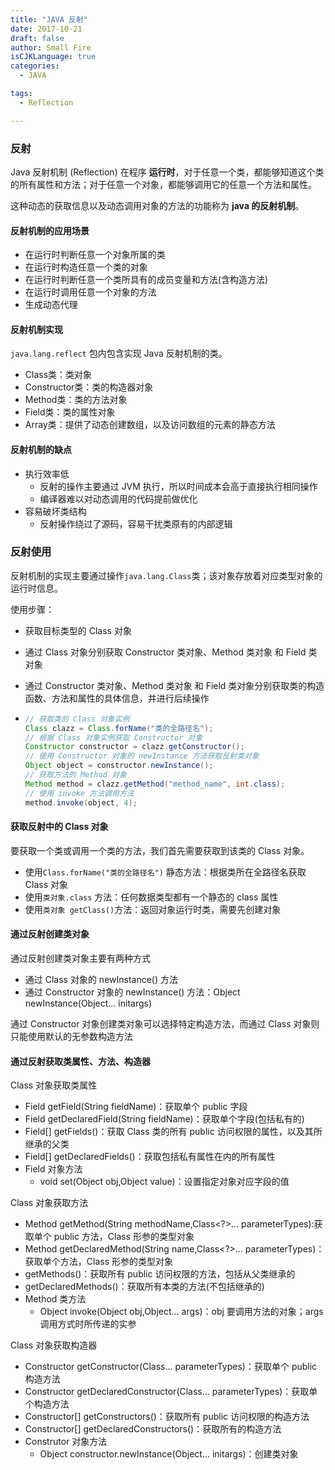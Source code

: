 ```yaml
---
title: "JAVA 反射"
date: 2017-10-21
draft: false
author: Small Fire
isCJKLanguage: true
categories: 
  - JAVA

tags: 
  - Reflection

---
```




### 反射

Java 反射机制 (Reflection) 在程序 **运行时**，对于任意一个类，都能够知道这个类的所有属性和方法；对于任意一个对象，都能够调用它的任意一个方法和属性。

这种动态的获取信息以及动态调用对象的方法的功能称为 **java 的反射机制**。

#### 反射机制的应用场景

- 在运行时判断任意一个对象所属的类
- 在运行时构造任意一个类的对象
- 在运行时判断任意一个类所具有的成员变量和方法(含构造方法)
- 在运行时调用任意一个对象的方法
- 生成动态代理

#### 反射机制实现

`java.lang.reflect` 包内包含实现 Java 反射机制的类。

- Class类：类对象
- Constructor类：类的构造器对象
- Method类：类的方法对象
- Field类：类的属性对象
- Array类：提供了动态创建数组，以及访问数组的元素的静态方法

#### 反射机制的缺点

- 执行效率低
  - 反射的操作主要通过 JVM 执行，所以时间成本会高于直接执行相同操作
  - 编译器难以对动态调用的代码提前做优化
- 容易破坏类结构
  - 反射操作绕过了源码，容易干扰类原有的内部逻辑

### 反射使用

反射机制的实现主要通过操作`java.lang.Class`类；该对象存放着对应类型对象的运行时信息。

使用步骤：

- 获取目标类型的 Class 对象

- 通过 Class 对象分别获取 Constructor 类对象、Method 类对象 和 Field 类对象

- 通过 Constructor 类对象、Method 类对象 和 Field 类对象分别获取类的构造函数、方法和属性的具体信息，并进行后续操作

- ```java
  // 获取类的 Class 对象实例
  Class clazz = Class.forName("类的全路径名");
  // 根据 Class 对象实例获取 Constructor 对象
  Constructor constructor = clazz.getConstructor();
  // 使用 Constructor 对象的 newInstance 方法获取反射类对象
  Object object = constructor.newInstance();
  // 获取方法的 Method 对象
  Method method = clazz.getMethod("method_name", int.class);
  // 使用 invoke 方法调用方法
  method.invoke(object, 4);
  ```

#### 获取反射中的 Class 对象

要获取一个类或调用一个类的方法，我们首先需要获取到该类的 Class 对象。

- 使用`Class.forName("类的全路径名")` 静态方法：根据类所在全路径名获取 Class 对象
- 使用`类对象.class` 方法：任何数据类型都有一个静态的 class 属性
- 使用`类对象 getClass()`方法：返回对象运行时类，需要先创建对象

#### 通过反射创建类对象

通过反射创建类对象主要有两种方式

- 通过 Class 对象的 newInstance() 方法
- 通过 Constructor 对象的 newInstance() 方法：Object newInstance(Object... initargs)

通过 Constructor 对象创建类对象可以选择特定构造方法，而通过 Class 对象则只能使用默认的无参数构造方法

#### 通过反射获取类属性、方法、构造器

Class 对象获取类属性

- Field getField(String fieldName)：获取单个 public 字段 
- Field getDeclaredField(String fieldName)：获取单个字段(包括私有的)
- Field[] getFields()：获取 Class 类的所有 public 访问权限的属性，以及其所继承的父类
- Field[] getDeclaredFields()：获取包括私有属性在内的所有属性
- Field 对象方法
  - void set(Object obj,Object value)：设置指定对象对应字段的值

Class 对象获取方法

- Method getMethod(String methodName,Class<?>... parameterTypes):获取单个 public 方法，Class 形参的类型对象
- Method getDeclaredMethod(String name,Class<?>... parameterTypes)：获取单个方法，Class 形参的类型对象
- getMethods()：获取所有 public 访问权限的方法，包括从父类继承的
- getDeclaredMethods()：获取所有本类的方法(不包括继承的)
- Method 类方法
  - Object invoke(Object obj,Object... args)：obj 要调用方法的对象；args 调用方式时所传递的实参

Class 对象获取构造器

- Constructor getConstructor(Class... parameterTypes)：获取单个 public 构造方法
- Constructor getDeclaredConstructor(Class... parameterTypes)：获取单个构造方法
- Constructor[] getConstructors()：获取所有 public 访问权限的构造方法
- Constructor[] getDeclaredConstructors()：获取所有的构造方法
- Construtor 对象方法
  - Object constructor.newInstance(Object... initargs)：创建类对象

